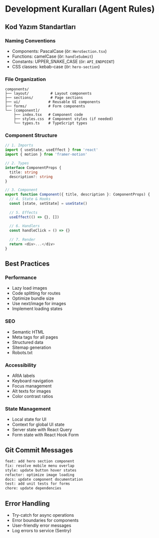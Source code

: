 # Development Kuralları (Agent Rules)

## Kod Yazım Standartları

### Naming Conventions
- Components: PascalCase (ör: `HeroSection.tsx`)
- Functions: camelCase (ör: `handleSubmit`)
- Constants: UPPER_SNAKE_CASE (ör: `API_ENDPOINT`)
- CSS classes: kebab-case (ör: `hero-section`)

### File Organization
```
components/
├── layout/          # Layout components
├── sections/        # Page sections
├── ui/             # Reusable UI components
├── forms/          # Form components
└── [component]/
    ├── index.tsx   # Component code
    ├── styles.css  # Component styles (if needed)
    └── types.ts    # TypeScript types
```

### Component Structure
```typescript
// 1. Imports
import { useState, useEffect } from 'react'
import { motion } from 'framer-motion'

// 2. Types
interface ComponentProps {
  title: string
  description?: string
}

// 3. Component
export function Component({ title, description }: ComponentProps) {
  // 4. State & Hooks
  const [state, setState] = useState()
  
  // 5. Effects
  useEffect(() => {}, [])
  
  // 6. Handlers
  const handleClick = () => {}
  
  // 7. Render
  return <div>...</div>
}
```

## Best Practices

### Performance
- Lazy load images
- Code splitting for routes
- Optimize bundle size
- Use next/image for images
- Implement loading states

### SEO
- Semantic HTML
- Meta tags for all pages
- Structured data
- Sitemap generation
- Robots.txt

### Accessibility
- ARIA labels
- Keyboard navigation
- Focus management
- Alt texts for images
- Color contrast ratios

### State Management
- Local state for UI
- Context for global UI state
- Server state with React Query
- Form state with React Hook Form

## Git Commit Messages
```bash
feat: add hero section component
fix: resolve mobile menu overlap
style: update button hover states
refactor: optimize image loading
docs: update component documentation
test: add unit tests for forms
chore: update dependencies
```

## Error Handling
- Try-catch for async operations
- Error boundaries for components
- User-friendly error messages
- Log errors to service (Sentry)